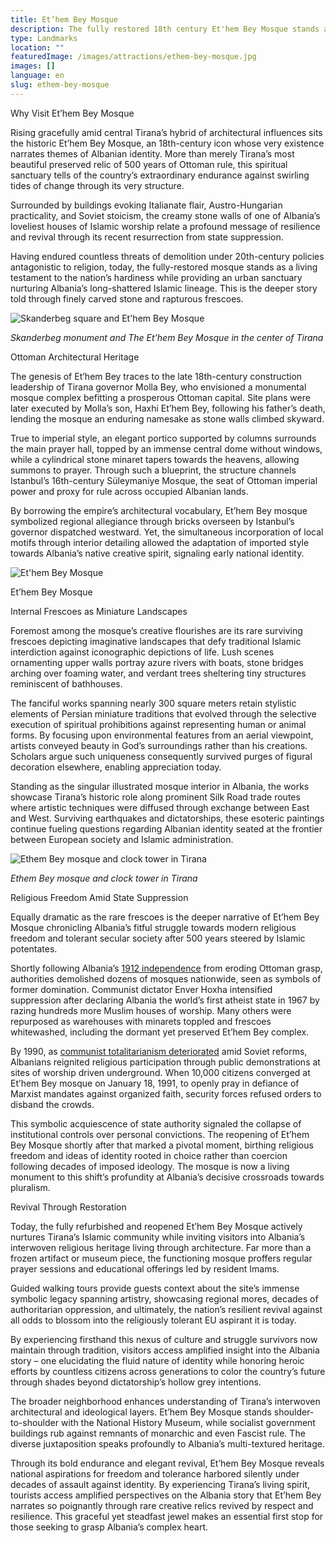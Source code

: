 ```yaml
---
title: Et’hem Bey Mosque
description: The fully restored 18th century Et'hem Bey Mosque stands as a living testament to Albania's hardiness and religious freedom, its elegant Ottoman-influenced architecture and rare surviving frescoes now nurturing Tirana's Islamic community after decades of authoritarian assaults against faith.
type: Landmarks
location: ""
featuredImage: /images/attractions/ethem-bey-mosque.jpg
images: []
language: en
slug: ethem-bey-mosque
---
```


Why Visit Et’hem Bey Mosque

Rising gracefully amid central Tirana’s hybrid of architectural influences sits the historic Et’hem Bey Mosque, an 18th-century icon whose very existence narrates themes of Albanian identity. More than merely Tirana’s most beautiful preserved relic of 500 years of Ottoman rule, this spiritual sanctuary tells of the country’s extraordinary endurance against swirling tides of change through its very structure.

Surrounded by buildings evoking Italianate flair, Austro-Hungarian practicality, and Soviet stoicism, the creamy stone walls of one of Albania’s loveliest houses of Islamic worship relate a profound message of resilience and revival through its recent resurrection from state suppression.

Having endured countless threats of demolition under 20th-century policies antagonistic to religion, today, the fully-restored mosque stands as a living testament to the nation’s hardiness while providing an urban sanctuary nurturing Albania’s long-shattered Islamic lineage. This is the deeper story told through finely carved stone and rapturous frescoes.

![Skanderbeg square and Et'hem Bey Mosque](/images/attractions/Skanderbeg-Square-1.jpeg)

*Skanderbeg monument and The Et’hem Bey Mosque in the center of Tirana*

Ottoman Architectural Heritage

The genesis of Et’hem Bey traces to the late 18th-century construction leadership of Tirana governor Molla Bey, who envisioned a monumental mosque complex befitting a prosperous Ottoman capital. Site plans were later executed by Molla’s son, Haxhi Et’hem Bey, following his father’s death, lending the mosque an enduring namesake as stone walls climbed skyward.

True to imperial style, an elegant portico supported by columns surrounds the main prayer hall, topped by an immense central dome without windows, while a cylindrical stone minaret tapers towards the heavens, allowing summons to prayer. Through such a blueprint, the structure channels Istanbul’s 16th-century Süleymaniye Mosque, the seat of Ottoman imperial power and proxy for rule across occupied Albanian lands.

By borrowing the empire’s architectural vocabulary, Et’hem Bey mosque symbolized regional allegiance through bricks overseen by Istanbul’s governor dispatched westward. Yet, the simultaneous incorporation of local motifs through interior detailing allowed the adaptation of imported style towards Albania’s native creative spirit, signaling early national identity.

![Et'hem Bey Mosque](/images/attractions/Ethem-Bey-Mosque-Tirana-Albania.jpeg)

Et’hem Bey Mosque

Internal Frescoes as Miniature Landscapes

Foremost among the mosque’s creative flourishes are its rare surviving frescoes depicting imaginative landscapes that defy traditional Islamic interdiction against iconographic depictions of life. Lush scenes ornamenting upper walls portray azure rivers with boats, stone bridges arching over foaming water, and verdant trees sheltering tiny structures reminiscent of bathhouses.

The fanciful works spanning nearly 300 square meters retain stylistic elements of Persian miniature traditions that evolved through the selective execution of spiritual prohibitions against representing human or animal forms. By focusing upon environmental features from an aerial viewpoint, artists conveyed beauty in God’s surroundings rather than his creations. Scholars argue such uniqueness consequently survived purges of figural decoration elsewhere, enabling appreciation today.

Standing as the singular illustrated mosque interior in Albania, the works showcase Tirana’s historic role along prominent Silk Road trade routes where artistic techniques were diffused through exchange between East and West. Surviving earthquakes and dictatorships, these esoteric paintings continue fueling questions regarding Albanian identity seated at the frontier between European society and Islamic administration.

![Ethem Bey mosque and clock tower in Tirana](/images/attractions/Ethem-Bey-mosque-and-clock-tower-in-Tirana.jpeg)

*Ethem Bey mosque and clock tower in Tirana*

Religious Freedom Amid State Suppression

Equally dramatic as the rare frescoes is the deeper narrative of Et’hem Bey Mosque chronicling Albania’s fitful struggle towards modern religious freedom and tolerant secular society after 500 years steered by Islamic potentates.

Shortly following Albania’s [1912 independence](https://albaniavisit.com/albania-independence/) from eroding Ottoman grasp, authorities demolished dozens of mosques nationwide, seen as symbols of former domination. Communist dictator Enver Hoxha intensified suppression after declaring Albania the world’s first atheist state in 1967 by razing hundreds more Muslim houses of worship. Many others were repurposed as warehouses with minarets toppled and frescoes whitewashed, including the dormant yet preserved Et’hem Bey complex.

By 1990, as [communist totalitarianism deteriorated](https://albaniavisit.com/the-fall-of-communism/) amid Soviet reforms, Albanians reignited religious participation through public demonstrations at sites of worship driven underground. When 10,000 citizens converged at Et’hem Bey mosque on January 18, 1991, to openly pray in defiance of Marxist mandates against organized faith, security forces refused orders to disband the crowds.

This symbolic acquiescence of state authority signaled the collapse of institutional controls over personal convictions. The reopening of Et’hem Bey Mosque shortly after that marked a pivotal moment, birthing religious freedom and ideas of identity rooted in choice rather than coercion following decades of imposed ideology. The mosque is now a living monument to this shift’s profundity at Albania’s decisive crossroads towards pluralism.

Revival Through Restoration

Today, the fully refurbished and reopened Et’hem Bey Mosque actively nurtures Tirana’s Islamic community while inviting visitors into Albania’s interwoven religious heritage living through architecture. Far more than a frozen artifact or museum piece, the functioning mosque proffers regular prayer sessions and educational offerings led by resident Imams.

Guided walking tours provide guests context about the site’s immense symbolic legacy spanning artistry, showcasing regional mores, decades of authoritarian oppression, and ultimately, the nation’s resilient revival against all odds to blossom into the religiously tolerant EU aspirant it is today.

By experiencing firsthand this nexus of culture and struggle survivors now maintain through tradition, visitors access amplified insight into the Albania story – one elucidating the fluid nature of identity while honoring heroic efforts by countless citizens across generations to color the country’s future through shades beyond dictatorship’s hollow grey intentions.

The broader neighborhood enhances understanding of Tirana’s interwoven architectural and ideological layers. Et’hem Bey Mosque stands shoulder-to-shoulder with the National History Museum, while socialist government buildings rub against remnants of monarchic and even Fascist rule. The diverse juxtaposition speaks profoundly to Albania’s multi-textured heritage.

Through its bold endurance and elegant revival, Et’hem Bey Mosque reveals national aspirations for freedom and tolerance harbored silently under decades of assault against identity. By experiencing Tirana’s living spirit, tourists access amplified perspectives on the Albania story that Et’hem Bey narrates so poignantly through rare creative relics revived by respect and resilience. This graceful yet steadfast jewel makes an essential first stop for those seeking to grasp Albania’s complex heart.

